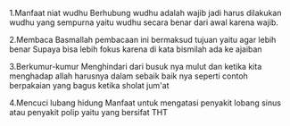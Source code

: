 1.Manfaat niat wudhu
Berhubung wudhu adalah wajib jadi harus dilakukan wudhu yang sempurna yaitu wudhu secara benar dari awal karena wajib.

2.Membaca Basmallah
pembacaan ini bermaksud tujuan yaitu agar lebih benar Supaya bisa lebih fokus karena di kata bismilah ada ke ajaiban

3.Berkumur-kumur
Menghindari dari busuk nya mulut dan ketika kita menghadap allah harusnya dalam sebaik baik nya seperti contoh berpakaian yang bagus ketika sholat jum'at


4.Mencuci lubang hidung
Manfaat untuk mengatasi penyakit lobang sinus atau penyakit polip yaitu yang bersifat THT

